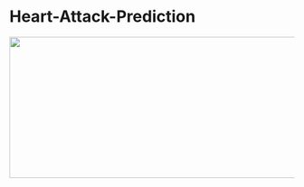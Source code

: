 # Heart-Attack-Prediction

<img src="https://user-images.githubusercontent.com/91028101/232885675-8870a056-d9fe-4db7-8404-81a79483b91a.gif" width="1100" height="250">


